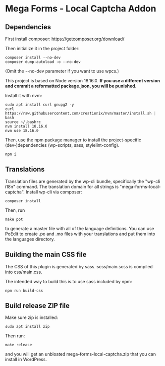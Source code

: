 # Mega Forms - Local Captcha Addon

## Dependencies

First install composer:
https://getcomposer.org/download/

Then initialize it in the project folder:
```
composer install --no-dev
composer dump-autoload -o --no-dev
```

(Omit the --no-dev parameter if you want to use wpcs.)

This project is based on Node version 18.16.0. **If you use a different version and commit a reformatted package.json, you will be punished.**

Install it with nvm:

```
sudo apt install curl gnupg2 -y
curl https://raw.githubusercontent.com/creationix/nvm/master/install.sh | bash
source ~/.bashrc
nvm install 18.16.0
nvm use 18.16.0
```

Then, use the npm package manager to install the project-specific (dev-)dependencies (wp-scripts, sass, stylelint-config).

```
npm i
```

## Translations

Translation files are generated by the wp-cli bundle, specifically the "wp-cli i18n" command. The translation domain for all strings is "mega-forms-local-captcha". Install wp-cli via composer:

```
composer install
```

Then, run

```
make pot
```

to generate a master file with all of the language definitions. You can use PoEdit to create .po and .mo files with your translations and put them into the languages directory.

## Building the main CSS file

The CSS of this plugin is generated by sass.
scss/main.scss is compiled into css/main.css.

The intended way to build this is to use sass included by npm:

    npm run build-css

## Build release ZIP file

Make sure zip is installed:

    sudo apt install zip

Then run:

    make release

and you will get an unbloated mega-forms-local-captcha.zip that you can install in WordPress.
